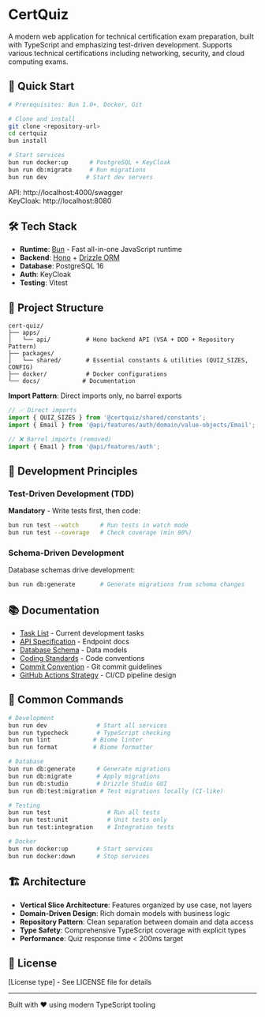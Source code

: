 # CertQuiz

A modern web application for technical certification exam preparation, built with TypeScript and emphasizing test-driven development. Supports various technical certifications including networking, security, and cloud computing exams.

## 🚀 Quick Start

```bash
# Prerequisites: Bun 1.0+, Docker, Git

# Clone and install
git clone <repository-url>
cd certquiz
bun install

# Start services
bun run docker:up      # PostgreSQL + KeyCloak
bun run db:migrate     # Run migrations
bun run dev           # Start dev servers
```

API: http://localhost:4000/swagger  
KeyCloak: http://localhost:8080

## 🛠️ Tech Stack

- **Runtime**: [Bun](https://bun.sh) - Fast all-in-one JavaScript runtime
- **Backend**: [Hono](https://hono.dev) + [Drizzle ORM](https://orm.drizzle.team)
- **Database**: PostgreSQL 16
- **Auth**: KeyCloak
- **Testing**: Vitest

## 📁 Project Structure

```
cert-quiz/
├── apps/
│   └── api/          # Hono backend API (VSA + DDD + Repository Pattern)
├── packages/
│   └── shared/       # Essential constants & utilities (QUIZ_SIZES, CONFIG)
├── docker/           # Docker configurations
└── docs/            # Documentation
```

**Import Pattern**: Direct imports only, no barrel exports
```typescript
// ✅ Direct imports
import { QUIZ_SIZES } from '@certquiz/shared/constants';
import { Email } from '@api/features/auth/domain/value-objects/Email';

// ❌ Barrel imports (removed)
import { Email } from '@api/features/auth';
```

## 🧪 Development Principles

### Test-Driven Development (TDD)
**Mandatory** - Write tests first, then code:
```bash
bun run test --watch      # Run tests in watch mode
bun run test --coverage   # Check coverage (min 80%)
```

### Schema-Driven Development
Database schemas drive development:
```bash
bun run db:generate       # Generate migrations from schema changes
```

## 📚 Documentation

- [Task List](docs/task-list.md) - Current development tasks
- [API Specification](docs/api-specification.md) - Endpoint docs
- [Database Schema](docs/database-schema-v2.md) - Data models
- [Coding Standards](docs/coding-standards.md) - Code conventions
- [Commit Convention](.claude/commit-convention.md) - Git commit guidelines
- [GitHub Actions Strategy](docs/github-actions-strategy.md) - CI/CD pipeline design

## 🔧 Common Commands

```bash
# Development
bun run dev              # Start all services
bun run typecheck        # TypeScript checking
bun run lint            # Biome linter
bun run format          # Biome formatter

# Database
bun run db:generate      # Generate migrations
bun run db:migrate       # Apply migrations
bun run db:studio        # Drizzle Studio GUI
bun run db:test:migration # Test migrations locally (CI-like)

# Testing
bun run test                # Run all tests
bun run test:unit           # Unit tests only
bun run test:integration    # Integration tests

# Docker
bun run docker:up        # Start services
bun run docker:down      # Stop services
```

## 🏗️ Architecture

- **Vertical Slice Architecture**: Features organized by use case, not layers
- **Domain-Driven Design**: Rich domain models with business logic
- **Repository Pattern**: Clean separation between domain and data access
- **Type Safety**: Comprehensive TypeScript coverage with explicit types
- **Performance**: Quiz response time < 200ms target

## 📝 License

[License type] - See LICENSE file for details

---

Built with ❤️ using modern TypeScript tooling